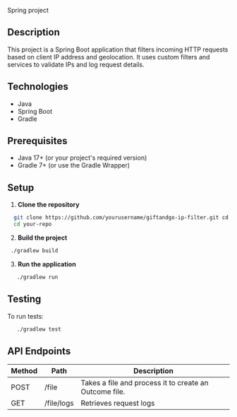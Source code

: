 
Spring project

## Description
This project is a Spring Boot application that filters incoming HTTP requests based on client IP address and geolocation.
It uses custom filters and services to validate IPs and log request details.

## Technologies
- Java
- Spring Boot
- Gradle

## Prerequisites
- Java 17+ (or your project's required version)
- Gradle 7+ (or use the Gradle Wrapper)

## Setup
1. **Clone the repository**
  ```bash
    git clone https://github.com/yourusername/giftandgo-ip-filter.git cd giftandgo-ip-filter
    cd your-repo
  ```
2. **Build the project**
  ```bash
   ./gradlew build
  ```
3. **Run the application**
 
 ```bash
    ./gradlew run
 ```
## Testing
To run tests:
 ```bash
    ./gradlew test
 ```

## API Endpoints

| Method | Path       | Description                                            |
|--------|------------|--------------------------------------------------------|
| POST   | /file      | Takes a file and process it to create an Outcome file. |
| GET    | /file/logs | Retrieves request logs                                 |
